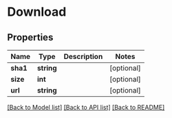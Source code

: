 # Download

## Properties
Name | Type | Description | Notes
------------ | ------------- | ------------- | -------------
**sha1** | **string** |  | [optional] 
**size** | **int** |  | [optional] 
**url** | **string** |  | [optional] 

[[Back to Model list]](../README.md#documentation-for-models) [[Back to API list]](../README.md#documentation-for-api-endpoints) [[Back to README]](../README.md)


